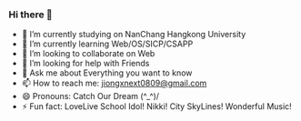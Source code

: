 ### Hi there 👋

- 🔭 I’m currently studying on NanChang Hangkong University
- 🌱 I’m currently learning Web/OS/SICP/CSAPP
- 👯 I’m looking to collaborate on Web
- 🤔 I’m looking for help with Friends
- 💬 Ask me about Everything you want to know
- 📫 How to reach me: jiongxnext0809@gmail.com
- 😄 Pronouns: Catch Our Dream (^_^)/
- ⚡ Fun fact: LoveLive School Idol! Nikki! City SkyLines! Wonderful Music!

